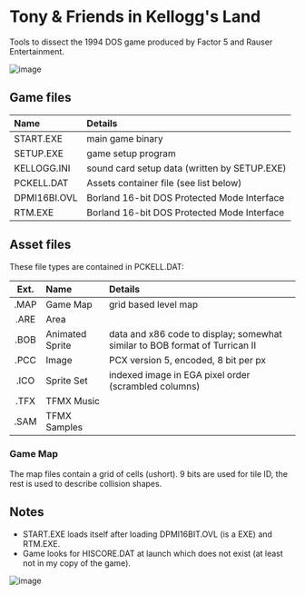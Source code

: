 # Tony &amp; Friends in Kellogg's Land
Tools to dissect the 1994 DOS game produced by Factor 5 and Rauser Entertainment.

![image](https://user-images.githubusercontent.com/1974959/69663910-8f5baa00-1087-11ea-8fc1-e91e41b23457.png)

## Game files

| Name | Details |
|:-----|:------|
| START.EXE    | main game binary                             |
| SETUP.EXE    | game setup program                           |
| KELLOGG.INI  | sound card setup data (written by SETUP.EXE) |
| PCKELL.DAT   | Assets container file (see list below)       |
| DPMI16BI.OVL | Borland 16-bit DOS Protected Mode Interface  |
| RTM.EXE      | Borland 16-bit DOS Protected Mode Interface  |


## Asset files

These file types are contained in PCKELL.DAT:

| Ext. | Name | Details |
|:----:|:-----|:--------|
| .MAP | Game Map     | grid based level map |
| .ARE | Area         | |
| .BOB | Animated Sprite | data and x86 code to display; somewhat similar to BOB format of Turrican II |
| .PCC | Image        | PCX version 5, encoded, 8 bit per px |
| .ICO | Sprite Set   | indexed image in EGA pixel order (scrambled columns) |
| .TFX | TFMX Music   | |
| .SAM | TFMX Samples | |

### Game Map

The map files contain a grid of cells (ushort). 9 bits are used for tile ID, the rest is used to describe collision shapes.

## Notes

- START.EXE loads itself after loading DPMI16BIT.OVL (is a EXE) and RTM.EXE.
- Game looks for HISCORE.DAT at launch which does not exist (at least not in my copy of the game).

![image](https://user-images.githubusercontent.com/1974959/69583636-a2b13b80-0fdb-11ea-8d67-759b0f6520c1.png)